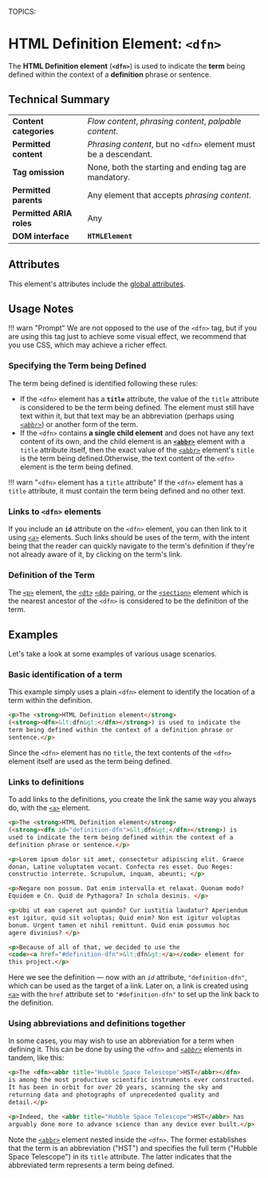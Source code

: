TOPICS: <dfn>

# HTML Definition Element: `<dfn>`

The **HTML Definition element** (**`<dfn>`**) is used to indicate the **term** being defined within the
context of a **definition** phrase or sentence.

## Technical Summary

|  |  |
| :-- | :-- |
| **Content categories** | *Flow content*, *phrasing content*, *palpable content*.|
| **Permitted content** | *Phrasing content*, but no `<dfn>` element must be a descendant. |
| **Tag omission** | None, both the starting and ending tag are mandatory. |
| **Permitted parents** | Any element that accepts *phrasing content*. |
| **Permitted ARIA roles** | Any |
| **DOM interface** | **`HTMLElement`** |

## Attributes

This element's attributes include the [global attributes](/en/webfrontend/HTML_Global_Attributes).

## Usage Notes

!!! warn "Prompt"
    We are not opposed to the use of the `<dfn>` tag, but if you are using this tag just to achieve
    some visual effect, we recommend that you use CSS, which may achieve a richer effect.

### Specifying the Term being Defined

The term being defined is identified following these rules:

- If the `<dfn>` element has a **`title`** attribute, the value of the `title` attribute is considered
to be the term being defined. The element must still have text within it, but that text may be an
abbreviation (perhaps using *[`<abbr>`](/en/webfrontend/<abbr>)*) or another form of the term.
- If the `<dfn>` contains **a single child element** and does not have any text content of its own,
and the child element is an **[`<abbr>`](/en/webfrontend/<abbr>)** element with a `title` attribute
itself, then the exact value of the [`<abbr>`](/en/webfrontend/<abbr>) element's `title` is the
term being defined.Otherwise, the text content of the `<dfn>` element is the term being defined.

!!! warn "`<dfn>` element has a `title` attribute"
    If the `<dfn>` element has a `title` attribute, it must contain the term being
    defined and no other text.

### Links to `<dfn>` elements

If you include an **`id`** attribute on the `<dfn>` element, you can then link to it using
*[`<a>`](/en/webfrontend/<a>)* elements. Such links should be uses of the term, with the
intent being that the reader can quickly navigate to the term's definition if they're not
already aware of it, by clicking on the term's link.

### Definition of the Term

The [`<p>`](/en/webfrontend/<p>) element, the [`<dt>`](/en/webfrontend/<dt>)
[`<dd>`](/en/webfrontend/<dd>) pairing, or the [`<section>`](/en/webfrontend/<section>)
element which is the nearest ancestor of the `<dfn>` is considered to be the definition of the term.

## Examples

Let's take a look at some examples of various usage scenarios.

### Basic identification of a term

This example simply uses a plain `<dfn>` element to identify the location of a term within the definition.

```html
<p>The <strong>HTML Definition element</strong>
(<strong><dfn>&lt;dfn&gt;</dfn></strong>) is used to indicate the
term being defined within the context of a definition phrase or
sentence.</p>
```

Since the `<dfn>` element has no `title`, the text contents of the `<dfn>` element itself are used
as the term being defined.

### Links to definitions

To add links to the definitions, you create the link the same way you always do,
with the [`<a>`](/en/webfrontend/<a>) element.

```html
<p>The <strong>HTML Definition element</strong>
(<strong><dfn id="definition-dfn">&lt;dfn&gt;</dfn></strong>) is
used to indicate the term being defined within the context of a
definition phrase or sentence.</p>

<p>Lorem ipsum dolor sit amet, consectetur adipiscing elit. Graece
donan, Latine voluptatem vocant. Confecta res esset. Duo Reges:
constructio interrete. Scrupulum, inquam, abeunti; </p>

<p>Negare non possum. Dat enim intervalla et relaxat. Quonam modo?
Equidem e Cn. Quid de Pythagora? In schola desinis. </p>

<p>Ubi ut eam caperet aut quando? Cur iustitia laudatur? Aperiendum
est igitur, quid sit voluptas; Quid enim? Non est igitur voluptas
bonum. Urgent tamen et nihil remittunt. Quid enim possumus hoc
agere divinius? </p>

<p>Because of all of that, we decided to use the
<code><a href="#definition-dfn">&lt;dfn&gt;</a></code> element for
this project.</p>
```

Here we see the definition — now with an *`id`* attribute, `"definition-dfn"`, which can be
used as the target of a link. Later on, a link is created using [`<a>`](/en/webfrontend/<a>)
with the `href` attribute set to `"#definition-dfn"` to set up the link back to the definition.

### Using abbreviations and definitions together

In some cases, you may wish to use an abbreviation for a term when defining it. This can be done by
using the `<dfn>` and *[`<abbr>`](/en/webfrontend/<abbr>)* elements in tandem, like this:

```html
<p>The <dfn><abbr title="Hubble Space Telescope">HST</abbr></dfn>
is among the most productive scientific instruments ever constructed.
It has been in orbit for over 20 years, scanning the sky and
returning data and photographs of unprecedented quality and
detail.</p>

<p>Indeed, the <abbr title="Hubble Space Telescope">HST</abbr> has
arguably done more to advance science than any device ever built.</p>
```

Note the [`<abbr>`](/en/webfrontend/<abbr>) element nested inside the `<dfn>`. The former
establishes that the term is an abbreviation ("HST") and specifies the full term
("Hubble Space Telescope") in its `title` attribute. The latter indicates that the abbreviated term
represents a term being defined.
